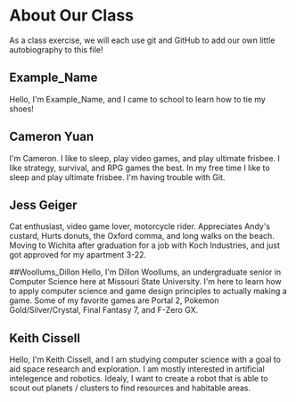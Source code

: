# About Our Class

As a class exercise, we will each use git and GitHub to add our own little autobiography to this file!

## Example_Name 
Hello, I'm Example_Name, and I came to school to learn how to tie my shoes!


## Cameron Yuan
I'm Cameron. I like to sleep, play video games, and play ultimate frisbee.
I like strategy, survival, and RPG games the best. In my free time I like to sleep and play ultimate frisbee. 
I'm having trouble with Git.

## Jess Geiger
Cat enthusiast, video game lover, motorcycle rider.
Appreciates Andy's custard, Hurts donuts, the Oxford comma, and long walks on the beach.
Moving to Wichita after graduation for a job with Koch Industries, and just got approved for my apartment 3-22.

##Woollums_Dillon
Hello, I'm Dillon Woollums, an undergraduate senior in Computer Science here at Missouri State University. 
I'm here to learn how to apply computer science and game design principles to actually making a game. 
Some of my favorite games are Portal 2, Pokemon Gold/Silver/Crystal, Final Fantasy 7, and F-Zero GX.

## Keith Cissell
Hello, I'm Keith Cissell, and I am studying computer science with a goal to aid space research 
and exploration. I am mostly interested in artificial intelegence and robotics. Idealy, I want to 
create a robot that is able to scout out planets / clusters to find resources and habitable areas.